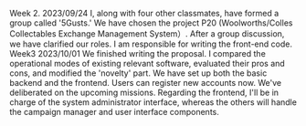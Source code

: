 Week 2. 2023/09/24
I, along with four other classmates, have formed a group called '5Gusts.' We have chosen the project P20 (Woolworths/Colles Collectables Exchange Management System）. After a group discussion, we have clarified our roles. I am responsible for writing the front-end code. 
Week3 2023/10/01
We finished writing the proposal. I compared the operational modes of existing relevant software, evaluated their pros and cons, and modified the 'novelty' part.
We have set up both the basic backend and the frontend. Users can register new accounts now.
We've deliberated on the upcoming missions. Regarding the frontend, I'll be in charge of the system administrator interface, whereas the others will handle the campaign manager and user interface components.
